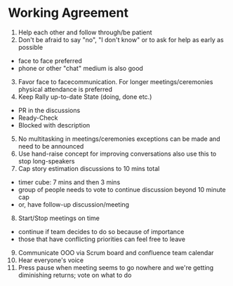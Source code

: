 # Working Agreement

1. Help each other and follow through/be patient
2. Don't be afraid to say "no", "I don't know" or to ask for help as early as possible 
  - face to face preferred
  - phone or other "chat" medium is also good
3. Favor face to facecommunication. For longer meetings/ceremonies physical attendance is preferred
4. Keep Rally up-to-date State (doing, done etc.)
  - PR in the discussions
  - Ready-Check
  - Blocked with description
5. No multitasking in meetings/ceremonies exceptions can be made and need to be announced
6. Use hand-raise concept for improving conversations also use this to stop long-speakers
7. Cap story estimation discussions to 10 mins total
  - timer cube: 7 mins and then 3 mins
  - group of people needs to vote to continue discussion beyond 10 minute cap
  - or, have follow-up discussion/meeting
8. Start/Stop meetings on time
  - continue if team decides to do so because of importance
  - those that have conflicting priorities can feel free to leave
9. Communicate OOO via Scrum board and confluence team calendar
10. Hear everyone's voice
11. Press pause when meeting seems to go nowhere and we're getting diminishing returns; vote on what to do
